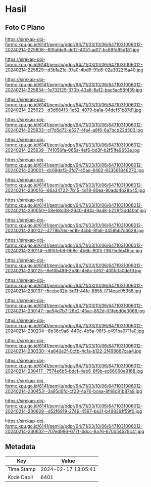 # Hasil

## Foto C Plano

https://sirekap-obj-formc.kpu.go.id/6141/pemilu/pdpr/64/71/03/10/06/6471031006012-20240214-225806--80fafde9-dc12-4051-ad17-bc69fd85d181.jpg

https://sirekap-obj-formc.kpu.go.id/6141/pemilu/pdpr/64/71/03/10/06/6471031006012-20240214-225829--d3b1a21c-97a0-4bd9-91e6-02a3022f5a40.jpg

https://sirekap-obj-formc.kpu.go.id/6141/pemilu/pdpr/64/71/03/10/06/6471031006012-20240214-225834--1e732f25-370b-43a8-8a12-bac5ac56f439.jpg

https://sirekap-obj-formc.kpu.go.id/6141/pemilu/pdpr/64/71/03/10/06/6471031006012-20240214-225923--d3d684f3-1e52-4079-ba1a-94dcf51b87d1.jpg

https://sirekap-obj-formc.kpu.go.id/6141/pemilu/pdpr/64/71/03/10/06/6471031006012-20240214-225933--cf7d5d72-e527-4fa4-a8f6-6a7bcb22d503.jpg

https://sirekap-obj-formc.kpu.go.id/6141/pemilu/pdpr/64/71/03/10/06/6471031006012-20240214-225939--741056fa-065a-4ef6-bd3f-b2f51fe9653e.jpg

https://sirekap-obj-formc.kpu.go.id/6141/pemilu/pdpr/64/71/03/10/06/6471031006012-20240214-230001--dc69daf3-3fd7-45ad-8462-833561846270.jpg

https://sirekap-obj-formc.kpu.go.id/6141/pemilu/pdpr/64/71/03/10/06/6471031006012-20240214-230016--86a34722-7b15-4d18-80ea-90add4b28b45.jpg

https://sirekap-obj-formc.kpu.go.id/6141/pemilu/pdpr/64/71/03/10/06/6471031006012-20240214-230050--58e68d38-2640-494a-9ad8-b229f3dd40af.jpg

https://sirekap-obj-formc.kpu.go.id/6141/pemilu/pdpr/64/71/03/10/06/6471031006012-20240214-230102--4778b7dd-ec1b-4cbb-8fa6-3458bb7c4629.jpg

https://sirekap-obj-formc.kpu.go.id/6141/pemilu/pdpr/64/71/03/10/06/6471031006012-20240214-230114--d9f51eb6-9b8e-4b6b-80f5-f3675d5b46ce.jpg

https://sirekap-obj-formc.kpu.go.id/6141/pemilu/pdpr/64/71/03/10/06/6471031006012-20240214-230125--9e10b489-2b8b-4e8c-b162-405fc1a0de19.jpg

https://sirekap-obj-formc.kpu.go.id/6141/pemilu/pdpr/64/71/03/10/06/6471031006012-20240214-230137--5cebe32b-5d11-44fe-8855-f714cac95358.jpg

https://sirekap-obj-formc.kpu.go.id/6141/pemilu/pdpr/64/71/03/10/06/6471031006012-20240214-230147--ae54d7b7-28e2-45ac-852d-03febd0e3068.jpg

https://sirekap-obj-formc.kpu.go.id/6141/pemilu/pdpr/64/71/03/10/06/6471031006012-20240214-230204--8b36c9a6-440c-4b5a-98f3-c491ba0711a0.jpg

https://sirekap-obj-formc.kpu.go.id/6141/pemilu/pdpr/64/71/03/10/06/6471031006012-20240214-230330--4a840a2f-0cfb-4c1a-b122-2f496687caa4.jpg

https://sirekap-obj-formc.kpu.go.id/6141/pemilu/pdpr/64/71/03/10/06/6471031006012-20240214-230417--7574e6b5-bdcf-4ab6-8f9b-ec66060e9168.jpg

https://sirekap-obj-formc.kpu.go.id/6141/pemilu/pdpr/64/71/03/10/06/6471031006012-20240214-230453--3a95d6fd-cf23-4a76-bcea-8f48c81b87a9.jpg

https://sirekap-obj-formc.kpu.go.id/6141/pemilu/pdpr/64/71/03/10/06/6471031006012-20240214-230609--d52f6919-2749-4597-ba31-b498291f59f0.jpg

https://sirekap-obj-formc.kpu.go.id/6141/pemilu/pdpr/64/71/03/10/06/6471031006012-20240214-230632--707ed986-677f-4dcc-8a76-670b54529c41.jpg


## Metadata

| Key        | Value               |
| ---------- | ------------------- |
| Time Stamp | 2024-02-17 13:05:41 |
| Kode Dapil | 6401                |



